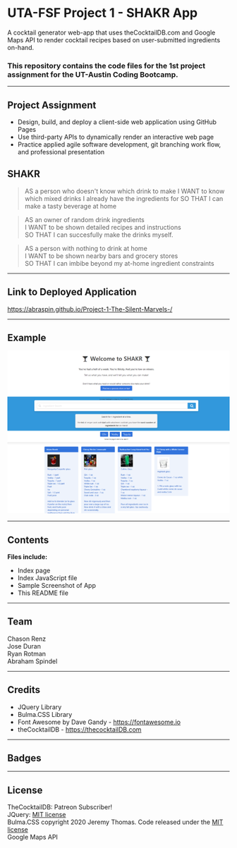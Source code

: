 # UTA-FSF Project 1 - SHAKR App
 A cocktail generator web-app that uses theCocktailDB.com and Google Maps API to render cocktail recipes based on user-submitted ingredients on-hand.


### This repository contains the code files for the 1st project assignment for the UT-Austin Coding Bootcamp.

---

## Project Assignment
- Design, build, and deploy a client-side web application using GitHub Pages  
- Use third-party APIs to dynamically render an interactive web page  
- Practice applied agile software development, git branching work flow, and professional presentation  

## SHAKR
>AS a person who doesn't know which drink to make
>I WANT to know which mixed drinks I already have the ingredients for 
>SO THAT I can make a tasty beverage at home  

>AS an owner of random drink ingredients  
>I WANT to be shown detailed recipes and instructions  
>SO THAT I can succesfully make the drinks myself.  

>AS a person with nothing to drink at home  
>I WANT to be shown nearby bars and grocery stores  
>SO THAT I can imbibe beyond my at-home ingredient constraints  

---

## Link to Deployed Application

https://abraspin.github.io/Project-1-The-Silent-Marvels-/

---

## Example


![Screenshot of deployed app](./app-screenshot.png)


---

## Contents
**Files include:**
* Index page
* Index JavaScript file
* Sample Screenshot of App 
* This README file

---

## Team
Chason Renz  
Jose Duran  
Ryan Rotman  
Abraham Spindel  

---

## Credits
* JQuery Library  
* Bulma.CSS Library  
* Font Awesome by Dave Gandy - https://fontawesome.io  
* theCocktailDB - https://thecocktailDB.com  
---

## Badges

---

## License
TheCocktailDB: Patreon Subscriber!  
JQuery: [MIT license](https://jquery.org/license/)   
Bulma.CSS copyright 2020 Jeremy Thomas. Code released under the [MIT license](https://github.com/jgthms/bulma/blob/master/LICENSE)    
Google Maps API  
